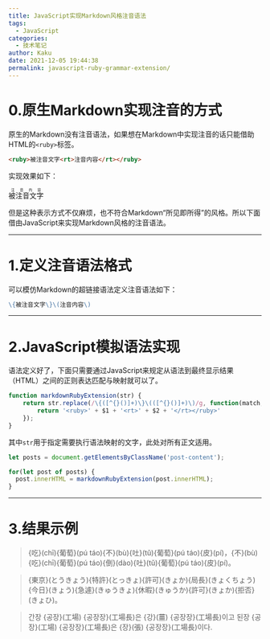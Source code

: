 ```yaml
---
title: JavaScript实现Markdown风格注音语法
tags:
  - JavaScript
categories:
  - 技术笔记
author: Kaku
date: 2021-12-05 19:44:38
permalink: javascript-ruby-grammar-extension/
---
```


# 0.原生Markdown实现注音的方式

原生的Markdown没有注音语法，如果想在Markdown中实现注音的话只能借助HTML的`<ruby>`标签。

```HTML
<ruby>被注音文字<rt>注音内容</rt></ruby>
```

实现效果如下：

<ruby>被注音文字<rt>注音内容</rt></ruby>

但是这种表示方式不仅麻烦，也不符合Markdown“所见即所得”的风格。所以下面借由JavaScript来实现Markdown风格的注音语法。

<!--more-->

---

# 1.定义注音语法格式

可以模仿Markdown的超链接语法定义注音语法如下：

```Markdown
\{被注音文字\}\(注音内容\)
```

---

# 2.JavaScript模拟语法实现

语法定义好了，下面只需要通过JavaScript来规定从语法到最终显示结果（HTML）之间的正则表达匹配与映射就可以了。

```JavaScript
function markdownRubyExtension(str) {
    return str.replace(/\{([^{}()]+)\}\(([^{}()]+)\)/g, function(match, $1, $2) {
        return '<ruby>' + $1 + '<rt>' + $2 + '</rt></ruby>'
    });
}
```

其中`str`用于指定需要执行语法映射的文字，此处对所有正文适用。

```JavaScript
let posts = document.getElementsByClassName('post-content');

for(let post of posts) {
  post.innerHTML = markdownRubyExtension(post.innerHTML);
}
```

---

# 3.结果示例

> {吃}(chī){葡萄}(pú táo){不}(bù){吐}(tǔ){葡萄}(pú táo){皮}(pí)，{不}(bù){吃}(chī){葡萄}(pú táo){倒}(dào){吐}(tǔ){葡萄}(pú táo){皮}(pí)。

> {東京}(とうきょう){特許}(とっきょ){許可}(きょか){局長}(きょくちょう){今日}(きょう){急遽}(きゅうきょ){休暇}(きゅうか){許可}(きょか){拒否}(きょひ)。

> 간장 {공장}(工場) {공장장}(工場長)은 {강}(薑) {공장장}(工場長)이고 된장 {공장}(工場) {공장장}(工場長)은 {장}(張) {공장장}(工場長)이다.

